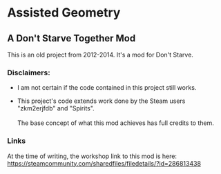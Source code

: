 # Assisted Geometry

## A Don't Starve Together Mod

This is an old project from 2012-2014. 
It's a mod for Don't Starve.

### Disclaimers: 
- I am not certain if the code contained in this project still works.

- This project's code extends work done by the Steam users "zkm2erjfdb" and "Spirits".
<br/><br/>The base concept of what this mod achieves has full credits to them.


### Links
At the time of writing, the workshop link to this mod is here:<br/>
https://steamcommunity.com/sharedfiles/filedetails/?id=286813438
